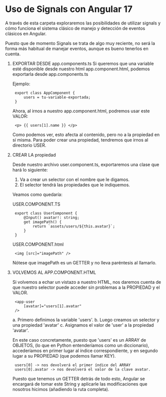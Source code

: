 # Uso de Signals con Angular 17

A través de esta carpeta exploraremos las posibilidades de utilizar signals 
y cómo funciona el sistema clásico de manejo y detección de eventos clásicos en Angular.

Puesto que de momento Signals se trata de algo muy reciente, 
no será la forma más habitual de manejar eventos, aunque es bueno tenerlos en cuenta.


1. EXPORTAR DESDE app.components.ts
    Si queremos que una variable esté disponible desde nuestro html app.component.html, 
    podemos exportarla desde app.components.ts

    Ejemplo:

        export class AppComponent {
            users = tu-variable-exportada;
        }

    Ahora, al irnos a nuestro app.component.html, podremos usar este VALOR:
        
        <p> {{ users[1].name }} </p>

    Como podemos ver, esto afecta al contenido, 
    pero no a la propiedad en sí misma.
    Para poder crear una propiedad, tendremos que irnos al directorio USER.


2. CREAR LA propiedad

    Desde nuestro archivo user.component.ts, 
    exportaremos una clase que hará lo siguiente:

    1. Va a crear un selector con el nombre que le digamos.
    2. El selector tendrá las propiedades que le indiquemos.

    Veamos como quedaría:

    USER.COMPONENT.TS

        export class UserComponent {
            @Input() avatar!: string;
            get imagePath() {
                return `assets/users/${this.avatar}`;
            }
        }

    USER.COMPONENT.html

        <img [src]="imagePath" />

    Nótese que imagePath es un GETTER y no lleva paréntesis al llamarlo.

3. VOLVEMOS AL APP.COMPONENT.HTML

    Si volvemos a echar un vistazo a nuestro HTML, 
    nos daremos cuenta de que nuestro selector <app-user/>
    puede acceder sin problemas a la PROPIEDAD y el VALOR.

        <app-user 
            [avatar]="users[1].avatar"
        />

    a. Primero definimos la variable 'users'.
    b. Luego creamos un selector y una propiedad 'avatar'
    c. Asignamos el valor de 'user' a la propiedad 'avatar'.

    En este caso concretamente, puesto que 'users' es un ARRAY de OBJETOS,
    (lo que en Python entenderíamos como un diccionario), 
    accederíamos en primer lugar al índice correspondiente,
    y en segundo lugar a su PROPIEDAD (que podemos llamar KEY).

        users[0] -> nos devolverá el primer índice del ARRAY
        users[0].avatar -> nos devolverá el valor de la clave avatar.

    Puesto que tenemos un GETTER detrás de todo esto,
    Angular se encargará de tomar este String y aplicarle 
    las modificaciones que nosotros hicimos (añadiendo la ruta completa).
    

